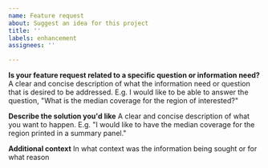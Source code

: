 ```yaml
---
name: Feature request
about: Suggest an idea for this project
title: ''
labels: enhancement
assignees: ''

---
```


**Is your feature request related to a specific question or information need?**
A clear and concise description of what the information need or question that is desired to be addressed.
E.g. I would like to be able to answer the question, "What is the median coverage for the region of interested?"

**Describe the solution you'd like**
A clear and concise description of what you want to happen. E.g. "I would like to have the median coverage for the region printed in a summary panel."

**Additional context**
In what context was the information being sought or for what reason
